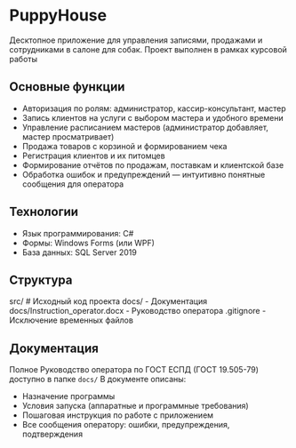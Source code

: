 # PuppyHouse
Десктопное приложение для управления записями, продажами и сотрудниками в салоне для собак.
Проект выполнен в рамках курсовой работы
## Основные функции
- Авторизация по ролям: администратор, кассир-консультант, мастер  
- Запись клиентов на услуги с выбором мастера и удобного времени  
- Управление расписанием мастеров (администратор добавляет, мастер просматривает)  
- Продажа товаров с корзиной и формированием чека  
- Регистрация клиентов и их питомцев  
- Формирование отчётов по продажам, поставкам и клиентской базе  
- Обработка ошибок и предупреждений — интуитивно понятные сообщения для оператора
## Технологии
- Язык программирования: C#  
- Формы: Windows Forms (или WPF)  
- База данных: SQL Server 2019
## Структура
src/ # Исходный код проекта
docs/ - Документация
docs/Instruction_operator.docx - Руководство оператора 
.gitignore - Исключение временных файлов
## Документация
Полное Руководство оператора по ГОСТ ЕСПД (ГОСТ 19.505-79) доступно в папке `docs/`
В документе описаны:
- Назначение программы
- Условия запуска (аппаратные и программные требования)
- Пошаговая инструкция по работе с приложением
- Все сообщения оператору: ошибки, предупреждения, подтверждения
